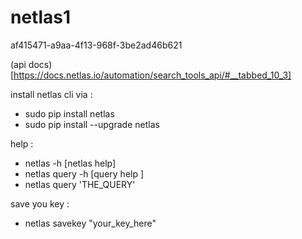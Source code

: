 # netlas1
af415471-a9aa-4f13-968f-3be2ad46b621


(api docs)[https://docs.netlas.io/automation/search_tools_api/#__tabbed_10_3]

install netlas cli via :
- sudo pip install netlas
- sudo pip install --upgrade netlas

help :
- netlas -h       [netlas help]
- netlas query -h [query help ]
- netlas query 'THE_QUERY'

save you key :
- netlas savekey "your_key_here"
